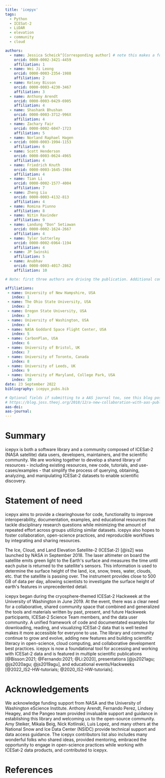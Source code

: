 ```yaml
---
title: 'icepyx'
tags:
  - Python
  - ICESat-2
  - LiDAR
  - elevation
  - community
  - cloud

authors:
  - name: Jessica Scheick^[Corresponding author] # note this makes a footnote
    orcid: 0000-0002-3421-4459
    affiliation: 1
  - name: Wei Ji Leong
    orcid: 0000-0003-2354-1988
    affiliation: 2
  - name: Kelsey Bisson
    orcid: 0000-0003-4230-3467
    affiliation: 3
  - name: Anthony Arendt
    orcid: 0000-0003-0429-6905
    affiliation: 4
  - name: Shashank Bhushan
    orcid: 0000-0003-3712-996X
    affiliation: 4
  - name: Zachary Fair
    orcid: 0000-0002-6047-1723
    affiliation: 5
  - name: Norland Raphael Hagen
  - orcid: 0000-0003-1994-1153
    affiliation: 6
  - name: Scott Henderson
    orcid: 0000-0003-0624-4965
    affiliation: 4
  - name: Friedrich Knuth
    orcid: 0000-0003-1645-1984
    affiliation: 4
  - name: Tian Li
    orcid: 0000-0002-1577-4004
    affiliation: 7
  - name: Zheng Liu
    orcid: 0000-0003-4132-813
    affiliation: 4
  - name: Romina Piunno
    affiliation: 8
  - name: Nitin Ravinder
    affiliation: 9
  - name: Landung "Don" Setiawan
    orcid: 0000-0002-1624-2667
    affiliation: 4
  - name: Tyler Sutterley
    orcid: 0000-0002-6964-1194
    affiliation: 4
  - name: JP Swinski
    affiliation: 5
  - name: Anubhav
    orcid: 0000-0003-4017-2862
    affiliation: 10

# Note: first three authors are driving the publication. Additional contributors/authors are listed in alphabetical order by last name. Anyone who also contributes substantially to preparing the JOSS submission will be moved into ABC order after the first three and before the "non-publication" contributors to icepyx. Non-responsive coauthors will be removed from the list since their permission to be included was not granted.

affiliations:
 - name: University of New Hampshire, USA
   index: 1
 - name: The Ohio State University, USA
   index: 2
 - name: Oregon State University, USA
   index: 3
 - name: University of Washington, USA
   index: 4
 - name: NASA Goddard Space Flight Center, USA
   index: 5
 - name: CarbonPlan, USA
   index: 6
 - name: University of Bristol, UK
   index: 7
 - name: University of Toronto, Canada
   index: 8
 - name: University of Leeds, UK
   index: 9
 - name: University of Maryland, College Park, USA
   index: 10
date: 23 September 2022
bibliography: icepyx_pubs.bib

# Optional fields if submitting to a AAS journal too, see this blog post:
# https://blog.joss.theoj.org/2018/12/a-new-collaboration-with-aas-publishing
aas-doi:
aas-journal:
---
```


# Summary

icepyx is both a software library and a community composed of ICESat-2 (NASA satellite) data users, developers, maintainers, and the scientific community.
We are working together to develop a shared library of resources - including existing resources, new code, tutorials, and use-cases/examples - that simplify the process of querying, obtaining, analyzing, and manipulating ICESat-2 datasets to enable scientific discovery.

# Statement of need

icepyx aims to provide a clearinghouse for code, functionality to improve interoperability, documentation, examples, and educational resources that tackle disciplinary research questions while minimizing the amount of repeated effort across groups utilizing similar datasets.
icepyx also hopes to foster collaboration, open-science practices, and reproducible workflows by integrating and sharing resources.

The Ice, Cloud, and Land Elevation Satellite-2 (ICESat-2) [@is2] was launched by NASA in September 2018.
The laser altimeter on board the satellite emits green light to the Earth's surface and measures the time until each pulse is returned to the satellite's sensors.
This information is used to determine the surface height of the land, ice, snow, trees, water, clouds, etc. that the satellite is passing over.
The instrument provides close to 500 GB of data per day, allowing scientists to investigate the surface height of earth's features in unprecedented detail.

icepyx began during the cryosphere-themed ICESat-2 Hackweek at the University of Washington in June 2019.
At the event, there was a clear need for a collaborative, shared community space that combined and generalized the tools and materials written by past, present, and future Hackweek participants, ICESat-2 Science Team members, and the data user community.
A unified framework of code and documentated examples for downloading, reading, and visualizing ICESat-2 data that is well tested makes it more accessible for everyone to use.
The library and community continue to grow and evolve, adding new features and building scientific literacy in open-science, cloud computing, and collaborative development best practices.
icepyx is now a foundational tool for accessing and working with ICESat-2 data and is featured in multiple scientific publications [@Bisson:2021; @Fernando:2021; @Li:2020], presentations [@js2021agu; @js2020agu; @js2019agu], and educational events/Hackweeks [@2022_IS2-HW-tutorials; @2020_IS2-HW-tutorials].

# Acknowledgements

We acknowledge funding support from NASA and the University of Washington eScience Institute.
Anthony Arendt, Fernando Perez, Lindsey Heagey, and the Pangeo team provided invaluable support and guidance in establishing this library and welcoming us to the open-source community.
Amy Steiker, Mikala Beig, Nick Kotlinski, Luis Lopez, and many others at the National Snow and Ice Data Center (NSIDC) provide technical support and data access guidance.
The icepyx contributors list also includes many wonderful folks who shared ideas, provided mentoring, embraced the opportunity to engage in open-science practices while working with ICESat-2 data products, and contributed to icepyx.

<!-- Acknowledgments (non-responsive-potential-author contributors)
  - name: Sarah Hall
    affiliation: 1
  - name: Tom Johnson
    affiliation: 6
  - name: Luis Lopez
    affiliation: 9

  - name: Trey Stafford
    affiliation: 9
  - name: Amy Steiker
    affiliation: 9
  - name: Bruce Wallin
    affiliation: 9
-->

<!-- Acknowledgments (non-author contributors)
Nicole Abib
Sebastian Alvis
Mikala Beig
Alex DiBella
Nick K
Ted Maksym
Joachim Meyer
Fernando Perez
Facu Sapienza
David Shean
Trevor Skaggs
Ben Smith
Rachel Tilling
Anna Valentine
Molly Wieringa
Bidhya -->


# References
